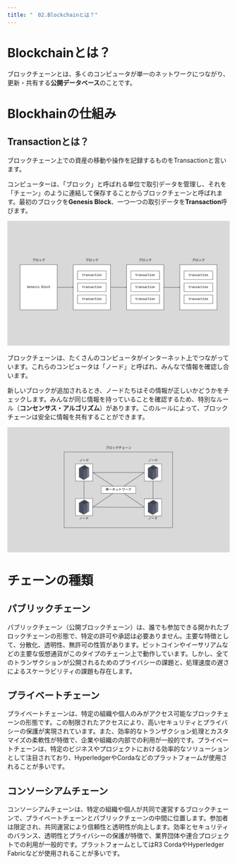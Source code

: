```yaml
---
title: "　02.Blockchainとは？"
---
```


# Blockchainとは？

ブロックチェーンとは、多くのコンピュータが単一のネットワークにつながり、更新・共有する**公開データベース**のことです。

# Blockhainの仕組み

## Transactionとは？

ブロックチェーン上での資産の移動や操作を記録するものをTransactionと言います。



コンピューターは、「ブロック」と呼ばれる単位で取引データを管理し、それを「チェーン」のように連結して保存することからブロックチェーンと呼ばれます。最初のブロックを**Genesis Block**、一つ一つの取引データを**Transaction**呼びます。

![](/images/books/smart-contract/chapter1-2.png)

ブロックチェーンは、たくさんのコンピュータがインターネット上でつながっています。これらのコンピュータは「ノード」と呼ばれ、みんなで情報を確認し合います。

新しいブロックが追加されるとき、ノードたちはその情報が正しいかどうかをチェックします。みんなが同じ情報を持っていることを確認するため、特別なルール（**コンセンサス・アルゴリズム**）があります。このルールによって、ブロックチェーンは安全に情報を共有することができます。

![](/images/books/smart-contract/chapter1-1.png)

# チェーンの種類

## パブリックチェーン

パブリックチェーン（公開ブロックチェーン）は、誰でも参加できる開かれたブロックチェーンの形態で、特定の許可や承認は必要ありません。主要な特徴として、分散化、透明性、無許可の性質があります。ビットコインやイーサリアムなどの主要な仮想通貨がこのタイプのチェーン上で動作しています。しかし、全てのトランザクションが公開されるためのプライバシーの課題と、処理速度の遅さによるスケーラビリティの課題も存在します。

## プライベートチェーン

プライベートチェーンは、特定の組織や個人のみがアクセス可能なブロックチェーンの形態です。この制限されたアクセスにより、高いセキュリティとプライバシーの保護が実現されています。また、効率的なトランザクション処理とカスタマイズの柔軟性が特徴で、企業や組織の内部での利用が一般的です。プライベートチェーンは、特定のビジネスやプロジェクトにおける効率的なソリューションとして注目されており、HyperledgerやCordaなどのプラットフォームが使用されることが多いです。

## コンソーシアムチェーン

コンソーシアムチェーンは、特定の組織や個人が共同で運営するブロックチェーンで、プライベートチェーンとパブリックチェーンの中間に位置します。参加者は限定され、共同運営により信頼性と透明性が向上します。効率とセキュリティのバランス、透明性とプライバシーの保護が特徴で、業界団体や連合プロジェクトでの利用が一般的です。プラットフォームとしてはR3 CordaやHyperledger Fabricなどが使用されることが多いです。
